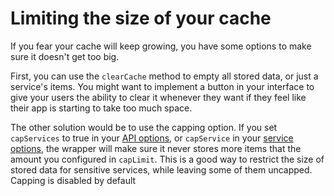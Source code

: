 # Limiting the size of your cache

If you fear your cache will keep growing, you have some options to make sure it doesn't get too big.

First, you can use the `clearCache` method to empty all stored data, or just a service's items. You might want to implement a button in your interface to give your users the ability to clear it whenever they want if they feel like their app is starting to take too much space.

The other solution would be to use the capping option. If you set `capServices` to true in your [API options](#api-options), or `capService` in your [service options](#services-options), the wrapper will make sure it never stores more items that the amount you configured in `capLimit`. This is a good way to restrict the size of stored data for sensitive services, while leaving some of them uncapped. Capping is disabled by default